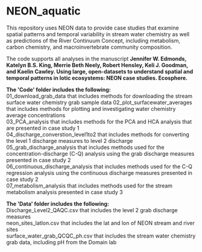 # NEON_aquatic
This repository uses NEON data to provide case studies that examine spatial patterns and temporal variability in stream water chemistry as well as predictions of the River Continuum Concept, including metabolism, carbon chemistry, and macroinvertebrate community composition.   


The code supports all analyses in the manuscript **Jennifer W. Edmonds, Katelyn B.S. King, Merrie Beth Neely, Robert Hensley, Keli J. Goodman, and Kaelin Cawley. Using large, open-datasets to understand spatial and temporal patterns in lotic ecosystems: NEON case studies. Ecosphere.**   


**The 'Code' folder includes the following:**  
01_download_grab_data that includes methods for downloading the stream surface water chemistry grab sample data 
02_plot_surfacewater_averages that includes methods for plotting and investigating water chemistry average concentrations   
03_PCA_analysis that includes methods for the PCA and HCA analysis that are presented in case study 1  
04_discharge_converstion_level1to2 that includes methods for converting the level 1 discharge measures to level 2 discharge   
05_grab_discharge_analysis that includes methods used for the concentration-discharge (C-Q) analysis using the grab discharge measures presented in case study 2  
06_continuous_discharge_analysis that includes methods used for the C-Q regression analysis using the continuous discharge measures presented in case study 2  
07_metabolism_analysis that includes methods used for the stream metabolism analysis presented in case study 3  

**The 'Data' folder includes the following:**  
Discharge_Level2_QAQC.csv that includes the level 2 grab discharge measures  
neon_sites_latlon.csv that includes the lat and lon of NEON stream and river sites  
surface_water_grab_QCQC_ph.csv that includes the stream water chemistry grab data, including pH from the Domain lab  
